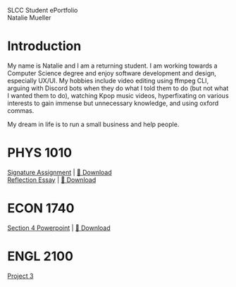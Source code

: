 SLCC Student ePortfolio  
Natalie Mueller

# Introduction
My name is Natalie and I am a returning student. I am working towards a Computer Science degree and enjoy software development and design, especially UX/UI. My hobbies include video editing using ffmpeg CLI, arguing with Discord bots when they do what I told them to do (but not what I wanted them to do), watching Kpop music videos, hyperfixating on various interests to gain immense but unnecessary knowledge, and using oxford commas.

My dream in life is to run a small business and help people.


# PHYS 1010
[Signature Assignment](docs/physics1010/signature.md) | [🔗 Download](docs/physics1010/signature.pdf)  
[Reflection Essay](docs/physics1010/reflection.md) | [🔗 Download](docs/physics1010/reflection.pdf)

# ECON 1740
[Section 4 Powerpoint](https://docs.google.com/presentation/d/1pTFag7hkwPG33gDonw3iqBYN4LmMvtVddhQv-xgqKfM/edit?usp=sharing) | [🔗 Download](docs/econ1740/prohibitionandthewarondrugs.pptx)

# ENGL 2100
[Project 3](docs/engl2100/project3.md)